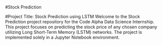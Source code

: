 #Stock Prediction 

#Project Title: Stock Prediction using LSTM
Welcome to the Stock Prediction project repository for the Code Alpha Data Science Internship. This project focuses on predicting the stock price of any chosen company utilizing Long Short-Term Memory (LSTM) networks. The project is implemented solely in a Jupyter Notebook environment.

